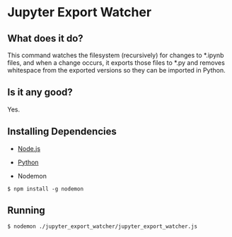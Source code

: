 # Jupyter Export Watcher

## What does it do?
This command watches the filesystem (recursively) for changes to *.ipynb files, and when a change occurs, it exports those files to *.py and removes whitespace from the exported versions so they can be imported in Python.

## Is it any good?
Yes.

## Installing Dependencies
- [Node.js](https://nodejs.org/en/)

- [Python](https://www.python.org/)

- Nodemon

`$ npm install -g nodemon`

## Running
`$ nodemon ./jupyter_export_watcher/jupyter_export_watcher.js`